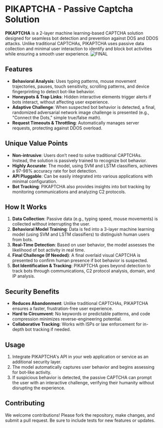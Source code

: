 

# PIKAPTCHA - Passive Captcha Solution

**PIKAPTCHA** is a 2-layer machine learning-based CAPTCHA solution designed for seamless bot detection and prevention against DOS and DDOS attacks. Unlike traditional CAPTCHAs, PIKAPTCHA uses passive data collection and minimal user interaction to identify and block bot activities while ensuring a smooth user experience. 
![FINAL](https://github.com/user-attachments/assets/40d90625-0141-494a-830e-11d5add592b6)

## Features
- **Behavioral Analysis**: Uses typing patterns, mouse movement trajectories, pauses, touch sensitivity, scrolling patterns, and device fingerprinting to detect bot-like behavior.
- **Honeypots & Trap Links**: Hidden interactive elements trigger alerts if bots interact, without affecting user experience.
- **Adaptive Challenge**: When suspected bot behavior is detected, a final, randomized adversarial network image challenge is presented (e.g., "Connect the Dots," simple true/false math).
- **Request Timeouts & Throttling**: Automatically manages server requests, protecting against DDOS overload.

## Unique Value Points
- **Non-intrusive**: Users don’t need to solve traditional CAPTCHAs. Instead, the solution is passively trained to recognize bot behavior.
- **Highly Accurate**: The model, using SVM and LSTM classifiers, achieves a 97-98% accuracy rate for bot detection.
- **API Pluggable**: Can be easily integrated into various applications with minimal configuration.
- **Bot Tracking**: PIKAPTCHA also provides insights into bot tracking by monitoring communications and analyzing C2 protocols.

## How It Works
1. **Data Collection**: Passive data (e.g., typing speed, mouse movements) is collected without interrupting the user.
2. **Behavioral Model Training**: Data is fed into a 3-layer machine learning model (using SVM and LSTM classifiers) to distinguish human users from bots.
3. **Real-Time Detection**: Based on user behavior, the model assesses the likelihood of bot activity in real time.
4. **Final Challenge (If Needed)**: A final overlaid visual CAPTCHA is presented to confirm human presence if bot behavior is suspected.
5. **Bot Identification & Tracking**: PIKAPTCHA goes beyond detection to track bots through communications, C2 protocol analysis, domain, and IP analysis.

## Security Benefits
- **Reduces Abandonment**: Unlike traditional CAPTCHAs, PIKAPTCHA ensures a faster, frustration-free user experience.
- **Hard to Circumvent**: No keywords or predictable patterns, and code compression minimizes reverse-engineering potential.
- **Collaborative Tracking**: Works with ISPs or law enforcement for in-depth bot tracking if needed.

## Usage
1. Integrate PIKAPTCHA's API in your web application or service as an additional security layer.
2. The model automatically captures user behavior and begins assessing for bot-like activity.
3. If suspicious behavior is detected, the passive CAPTCHA can prompt the user with an interactive challenge, verifying their humanity without disrupting the experience.


## Contributing
We welcome contributions! Please fork the repository, make changes, and submit a pull request. Be sure to include tests for new features or updates.

